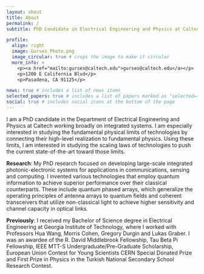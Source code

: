 ```yaml
---
layout: about
title: About
permalink: /
subtitle: PhD Candidate in Electrical Engineering and Physics at Caltech

profile:
  align: right
  image: Gurses_Photo.png
  image_circular: true # crops the image to make it circular
  more_info: >
    <p><a href="mailto:gurses@caltech.edu">gurses@caltech.edu</a></p>
    <p>1200 E California Blvd</p>
    <p>Pasadena, CA 91125</p>

news: true # includes a list of news items
selected_papers: true # includes a list of papers marked as "selected={true}"
social: true # includes social icons at the bottom of the page
---
```


I am a PhD candidate in the Department of Electrical Engineering and Physics at Caltech working broadly on integrated systems. I am especially interested in studying the fundamental physical limits of technologies by connecting their high-level realization to fundamental physics. Using these limits, I am interested in studying the scaling laws of technologies to push the current state-of-the-art toward those limits.

<b>Research</b>: My PhD research focused on developing large-scale integrated photonic-electronic systems for applications in communications, sensing and computing. I invented various technologies that employ quantum information to achieve superior performance over their classical counterparts. These include quantum phased arrays, which generalize the operating principles of antenna arrays to quantum fields and coherent transceivers that utilize non-classical light to achieve higher sensitivity and channel capacity in optical links.

<b>Previously</b>: I received my Bachelor of Science degree in Electrical Engineering at Georgia Institute of Technology, where I worked with Professors Hua Wang, Morris Cohen, Gregory Durgin and Lukas Graber. I was an awardee of the R. David Middlebrook Fellowship, Tau Beta Pi Fellowship, IEEE MTT-S Undergraduate/Pre-Graduate Scholarship, European Union Contest for Young Scientists CERN Special Donated Prize and First Prize in Physics in the Turkish National Secondary School Research Contest.
